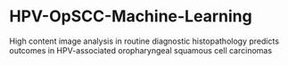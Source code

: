 # HPV-OpSCC-Machine-Learning
High content image analysis in routine diagnostic histopathology predicts outcomes in HPV-associated oropharyngeal squamous cell carcinomas
